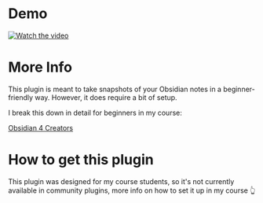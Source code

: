 # Demo

[![Watch the video](https://img.youtube.com/vi/uaqf2K5ncUc/maxresdefault.jpg)](https://youtu.be/uaqf2K5ncUc)

# More Info

This plugin is meant to take snapshots of your Obsidian notes in a beginner-friendly way. However, it does require a bit of setup.

I break this down in detail for beginners in my course:

[Obsidian 4 Creators](https://santiyounger.com/ob4c)

# How to get this plugin

This plugin was designed for my course students, so it's not currently available in community plugins, more info on how to set it up in my course 👆






